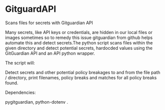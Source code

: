 # GitguardAPI
Scans files for secrets with Gitguardian API 

Many secrets, like API keys or credentials, are hidden in our local files or images sometimes so to remedy this issue gitguardian from github  helps  automate this and detect secrets.The python script scans files within the given directory and detect potential secrets, hardocded values using the GitGuardian API and an API python wrapper.

The script will:

Detect secrets and other potential policy breakages to and from the file path / directory, print filenames, policy breaks and matches for all policy breaks found.

Dependencies:

pygitguardian, python-dotenv .

